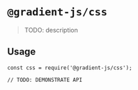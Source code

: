 # `@gradient-js/css`

> TODO: description

## Usage

```
const css = require('@gradient-js/css');

// TODO: DEMONSTRATE API
```
